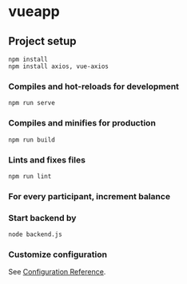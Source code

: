 # vueapp

## Project setup
```
npm install
npm install axios, vue-axios
```

### Compiles and hot-reloads for development
```
npm run serve
```

### Compiles and minifies for production
```
npm run build
```

### Lints and fixes files
```
npm run lint
```

### For every participant, increment balance 
### Start backend by 
```
node backend.js
```

### Customize configuration
See [Configuration Reference](https://cli.vuejs.org/config/).
